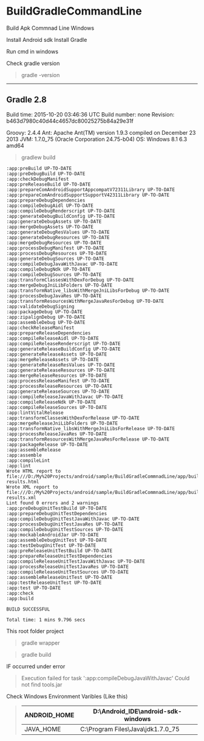 # BuildGradleCommandLine

Build Apk Commnad Line Windows

Install Android sdk
Install Gradle

Run cmd in windows

Check gradle version

> gradle -version
 
 ------------------------------------------------------------
 Gradle 2.8
 ------------------------------------------------------------
 
 Build time:   2015-10-20 03:46:36 UTC
 Build number: none
 Revision:     b463d7980c40d44c4657dc80025275b84a29e31f
 
 Groovy:       2.4.4
 Ant:          Apache Ant(TM) version 1.9.3 compiled on December 23 2013
 JVM:          1.7.0_75 (Oracle Corporation 24.75-b04)
 OS:           Windows 8.1 6.3 amd64 

> gradlew build

	:app:preBuild UP-TO-DATE
	:app:preDebugBuild UP-TO-DATE
	:app:checkDebugManifest
	:app:preReleaseBuild UP-TO-DATE
	:app:prepareComAndroidSupportAppcompatV72311Library UP-TO-DATE
	:app:prepareComAndroidSupportSupportV42311Library UP-TO-DATE
	:app:prepareDebugDependencies
	:app:compileDebugAidl UP-TO-DATE
	:app:compileDebugRenderscript UP-TO-DATE
	:app:generateDebugBuildConfig UP-TO-DATE
	:app:generateDebugAssets UP-TO-DATE
	:app:mergeDebugAssets UP-TO-DATE
	:app:generateDebugResValues UP-TO-DATE
	:app:generateDebugResources UP-TO-DATE
	:app:mergeDebugResources UP-TO-DATE
	:app:processDebugManifest UP-TO-DATE
	:app:processDebugResources UP-TO-DATE
	:app:generateDebugSources UP-TO-DATE
	:app:compileDebugJavaWithJavac UP-TO-DATE
	:app:compileDebugNdk UP-TO-DATE
	:app:compileDebugSources UP-TO-DATE
	:app:transformClassesWithDexForDebug UP-TO-DATE
	:app:mergeDebugJniLibFolders UP-TO-DATE
	:app:transformNative_libsWithMergeJniLibsForDebug UP-TO-DATE
	:app:processDebugJavaRes UP-TO-DATE
	:app:transformResourcesWithMergeJavaResForDebug UP-TO-DATE
	:app:validateDebugSigning
	:app:packageDebug UP-TO-DATE
	:app:zipalignDebug UP-TO-DATE
	:app:assembleDebug UP-TO-DATE
	:app:checkReleaseManifest
	:app:prepareReleaseDependencies
	:app:compileReleaseAidl UP-TO-DATE
	:app:compileReleaseRenderscript UP-TO-DATE
	:app:generateReleaseBuildConfig UP-TO-DATE
	:app:generateReleaseAssets UP-TO-DATE
	:app:mergeReleaseAssets UP-TO-DATE
	:app:generateReleaseResValues UP-TO-DATE
	:app:generateReleaseResources UP-TO-DATE
	:app:mergeReleaseResources UP-TO-DATE
	:app:processReleaseManifest UP-TO-DATE
	:app:processReleaseResources UP-TO-DATE
	:app:generateReleaseSources UP-TO-DATE
	:app:compileReleaseJavaWithJavac UP-TO-DATE
	:app:compileReleaseNdk UP-TO-DATE
	:app:compileReleaseSources UP-TO-DATE
	:app:lintVitalRelease
	:app:transformClassesWithDexForRelease UP-TO-DATE
	:app:mergeReleaseJniLibFolders UP-TO-DATE
	:app:transformNative_libsWithMergeJniLibsForRelease UP-TO-DATE
	:app:processReleaseJavaRes UP-TO-DATE
	:app:transformResourcesWithMergeJavaResForRelease UP-TO-DATE
	:app:packageRelease UP-TO-DATE
	:app:assembleRelease
	:app:assemble
	:app:compileLint
	:app:lint
	Wrote HTML report to file:///D:/My%20Projects/android/sample/BuildGradleCommnadLine/app/build/outputs/lint-results.html
	Wrote XML report to file:///D:/My%20Projects/android/sample/BuildGradleCommnadLine/app/build/outputs/lint-results.xml
	Lint found 0 errors and 2 warnings
	:app:preDebugUnitTestBuild UP-TO-DATE
	:app:prepareDebugUnitTestDependencies
	:app:compileDebugUnitTestJavaWithJavac UP-TO-DATE
	:app:processDebugUnitTestJavaRes UP-TO-DATE
	:app:compileDebugUnitTestSources UP-TO-DATE
	:app:mockableAndroidJar UP-TO-DATE
	:app:assembleDebugUnitTest UP-TO-DATE
	:app:testDebugUnitTest UP-TO-DATE
	:app:preReleaseUnitTestBuild UP-TO-DATE
	:app:prepareReleaseUnitTestDependencies
	:app:compileReleaseUnitTestJavaWithJavac UP-TO-DATE
	:app:processReleaseUnitTestJavaRes UP-TO-DATE
	:app:compileReleaseUnitTestSources UP-TO-DATE
	:app:assembleReleaseUnitTest UP-TO-DATE
	:app:testReleaseUnitTest UP-TO-DATE
	:app:test UP-TO-DATE
	:app:check
	:app:build

	BUILD SUCCESSFUL

	Total time: 1 mins 9.796 secs

This root folder project

> gradle wrapper

> gradle build

IF occurred under error 

> Execution failed for task ':app:compileDebugJavaWithJavac'
> Could not find tools.jar
 
Check Windows Environment Varibles (Like this)

>|ANDROID_HOME|D:\Android_IDE\android-sdk-windows |
>|------------|-----------------------------------|
>|JAVA_HOME   |C:\Program Files\Java\jdk1.7.0_75  |


 
